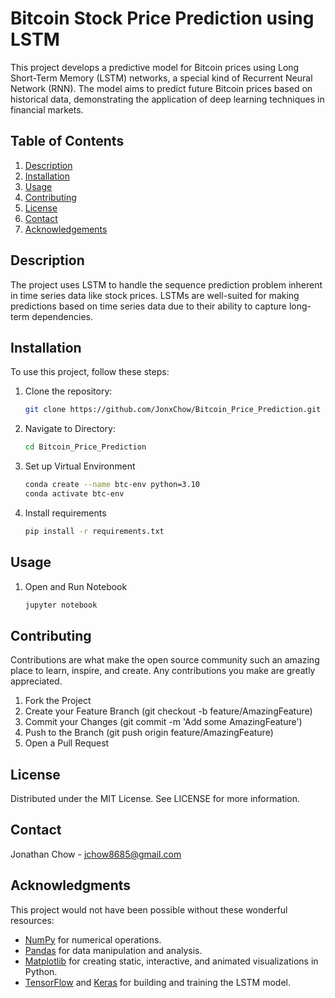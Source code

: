# Bitcoin Stock Price Prediction using LSTM

This project develops a predictive model for Bitcoin prices using Long Short-Term Memory (LSTM) networks, a special kind of Recurrent Neural Network (RNN). The model aims to predict future Bitcoin prices based on historical data, demonstrating the application of deep learning techniques in financial markets.

## Table of Contents
1. [Description](#description)
2. [Installation](#installation)
3. [Usage](#usage)
4. [Contributing](#contributing)
5. [License](#license)
6. [Contact](#contact)
7. [Acknowledgements](#acknowledgements)

## Description
The project uses LSTM to handle the sequence prediction problem inherent in time series data like stock prices. LSTMs are well-suited for making predictions based on time series data due to their ability to capture long-term dependencies.

## Installation
To use this project, follow these steps:

1. Clone the repository:
   ```bash
   git clone https://github.com/JonxChow/Bitcoin_Price_Prediction.git
2. Navigate to Directory:
   ```bash
   cd Bitcoin_Price_Prediction
3. Set up Virtual Environment
   ```bash
   conda create --name btc-env python=3.10
   conda activate btc-env
4. Install requirements
   ```bash
   pip install -r requirements.txt

## Usage
1. Open and Run Notebook
   ```bash
   jupyter notebook

## Contributing
Contributions are what make the open source community such an amazing place to learn, inspire, and create. Any contributions you make are greatly appreciated.

1. Fork the Project
2. Create your Feature Branch (git checkout -b feature/AmazingFeature)
3. Commit your Changes (git commit -m 'Add some AmazingFeature')
4. Push to the Branch (git push origin feature/AmazingFeature)
5. Open a Pull Request

## License
Distributed under the MIT License. See LICENSE for more information.

## Contact
Jonathan Chow - jchow8685@gmail.com

## Acknowledgments

This project would not have been possible without these wonderful resources:

- [NumPy](http://numpy.org/) for numerical operations.
- [Pandas](https://pandas.pydata.org/) for data manipulation and analysis.
- [Matplotlib](https://matplotlib.org/) for creating static, interactive, and animated visualizations in Python.
- [TensorFlow](https://www.tensorflow.org/) and [Keras](https://keras.io/) for building and training the LSTM model.

